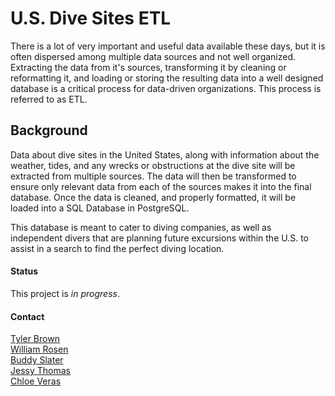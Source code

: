 # U.S. Dive Sites ETL #
There is a lot of very important and useful data available these days, but it is often dispersed among multiple data sources and not well organized. Extracting the data from it's sources, transforming it by cleaning or reformatting it, and loading or storing the resulting data into a well designed database is a critical process for data-driven organizations. This process is referred to as ETL.

## Background ## 
Data about dive sites in the United States, along with information about the weather, tides, and any wrecks or obstructions at the dive site will be extracted from multiple sources. The data will then be transformed to ensure only relevant data from each of the sources makes it into the final database. Once the data is cleaned, and properly formatted, it will be loaded into a SQL Database in PostgreSQL. 

This database is meant to cater to diving companies, as well as independent divers that are planning future excursions within the U.S. to assist in a search to find the perfect diving location.

#### Status #### 
This project is *in progress*. 

#### Contact #### 
[Tyler Brown](https://github.com/Starcode897)  
[William Rosen](https://github.com/wrosen07)  
[Buddy Slater](https://github.com/jtslater2)  
[Jessy Thomas](https://github.com/jethomas2020)  
[Chloe Veras](https://github.com/cveras33)

